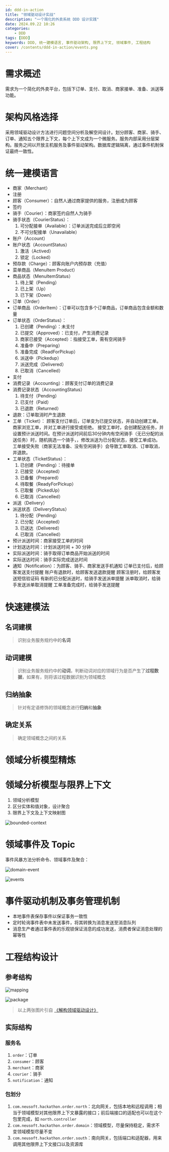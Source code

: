 ```yaml
---
id: ddd-in-action
title: "领域驱动设计实战"
description: "一个简化的外卖系统 DDD 设计实践"
date: 2024.09.22 10:26
categories:
    - DDD
tags: [DDD]
keywords: DDD, 统一建模语言, 事件驱动架构, 限界上下文, 领域事件, 工程结构
cover: /contents/ddd-in-action/events.png
---
```


# 需求概述

需求为一个简化的外卖平台，包括下订单、支付、取消、商家接单、准备、派送等功能。

# 架构风格选择

采用领域驱动设计方法进行问题空间分析及解空间设计。划分顾客、商家、骑手、订单、通知五个限界上下文，每个上下文成为一个微服务。服务内部采用分层架构。服务之间以开放主机服务及事件驱动架构。数据库逻辑隔离，通过事件机制保证最终一致性。

# 统一建模语言

- 商家（Merchant）
- 注册
- 顾客（Consumer）：自然人通过商家提供的服务，注册成为顾客
- 签约
- 骑手（Courier）：商家签约自然人为骑手
- 骑手状态（CourierStatus）：
    1. 可分配接单（Available）：订单派送完成后立即空闲
    1. 不可分配接单（Unavailable）
- 账户（Account）
- 账户状态（AccountStatus）
    1. 激活（Actived）
    1. 锁定（Locked）
- 预存款（Charge）：顾客向账户内预存款（充值）
- 菜单商品（MenuItem Product）
- 商品状态（MenuItemStatus）
    1. 待上架（Pending）
    1. 已上架（Up）
    1. 已下架（Down）
- 订单（Order）
- 订单商品（OrderItem）：订单可以包含多个订单商品，订单商品包含金额和数量
- 订单状态（OrderStatus）：
    1. 已创建（Pending）：未支付
    1. 已提交（Approved）：已支付，产生消费记录
    1. 商家已接受（Accepted）：指接受工单，需有空闲骑手
    1. 准备中（Preparing）
    1. 准备完成（ReadForPickup）
    1. 派送中（Pickedup）
    1. 派送完成（Delivered）
    1. 已取消（Cancelled）
- 支付
- 消费记录（Accounting）：顾客支付订单的消费记录
- 消费记录状态（AccountingStatus）
    1. 待支付（Pending）
    1. 已支付（Paid）
    1. 已退款（Returned）
- 退款：订单取消时产生退款
- 工单（Ticket）：
顾客支付订单后，订单变为已提交状态，并自动创建工单。
商家浏览工单，并对工单进行接受或拒绝。
接受工单时，会创建配送任务，并设置预计派送时间。在预计派送时间前后30分钟内有空闲骑手（无已分配的派送任务）时，随机挑选一个骑手，，修改派送为已分配状态，接受工单成功。
工单接受失败（商家无法准备、没有空闲骑手）会导致工单取消、订单取消，并退款。
- 工单状态（TicketStatus）：
    1. 已创建（Pending）：待接单
    1. 已接受（Accepted）
    1. 已备餐（Prepared）
    1. 待取餐（ReadyForPickup）
    1. 已取餐（PickedUp）
    1. 已取消（Cancelled）
- 派送（Delivery）
- 派送状态（DeliveryStatus）
    1. 待分配（Pending）
    1. 已分配（Accepted）
    1. 已送达（Delivered）
    1. 已取消（Cancelled）
- 预计派送时间：商家接受工单的时间
- 计划送达时间：计划派送时间 + 30 分钟
- 实际派送时间：骑手取得订单商品开始派送的时间
- 实际送达时间：骑手实际完成送达时间
- 通知（Notification）：为顾客、骑手、商家发送手机通知
订单已支付后，给顾客发送支付提醒
账户有退款时，给顾客发送退款提醒
顾客注册时，给顾客发送短信验证码
有新的已分配派送时，给骑手发送派单提醒
派单取消时，给骑手发送派单取消提醒
工单准备完成时，给骑手发送提醒

# 快速建模法

## 名词建模

> 识别业务服务规约中的**名词**

## 动词建模

> 识别业务服务规约中的**动词**，判断动词对应的领域行为是否产生了**过程数据**，如果有，则将该过程数据识别为领域概念

## 归纳抽象

> 针对有定语修饰的领域概念进行**归纳**和**抽象**

## 确定关系

> 确定领域概念之间的关系

# 领域分析模型精炼

# 领域分析模型与限界上下文

1. 领域分析模型
2. 区分实体和值对象，设计聚合
3. 限界上下文及上下文映射图

![bounded-context](/contents/ddd-in-action/bounded-context.png)

# 领域事件及 Topic

事件风暴方法分析命令、领域事件及聚合：

![domain-event](/contents/ddd-in-action/domain-event.png)

![events](/contents/ddd-in-action/events.png)

# 事件驱动机制及事务管理机制

- 本地事件表保存事件以保证事务一致性
- 定时轮询事件表中未发送事件，将其转换为消息发送至消息队列
- 消息生产者通过事件表的乐观锁保证消息的成功发送，消费者保证消息处理的幂等性

# 工程结构设计

## 参考结构

![mapping](/contents/ddd-in-action/mapping.png)

![package](/contents/ddd-in-action/package.png)

> 以上两张图片引自 [《解构领域驱动设计》](https://alphahinex.github.io/2024/08/25/ddd-explained/)

## 实际结构

### 服务名

1. `order`：订单
2. `consumer`：顾客
3. `merchant`：商家
4. `courier`：骑手
5. `notification`：通知

### 包划分

1. `com.neusoft.hackathon.order.north`：北向网关，包括本地和远程调用；相当于领域模型对其他限界上下文暴露的接口；前后端接口的适配也可以在这个包里完成，如 `north.controller`
2. `com.neusoft.hackathon.order.domain`：领域模型，尽量保持稳定，需求不变领域模型尽量不变
3. `com.neusoft.hackathon.order.south`：南向网关，包括端口和适配器，用来调用其他限界上下文接口以及资源库